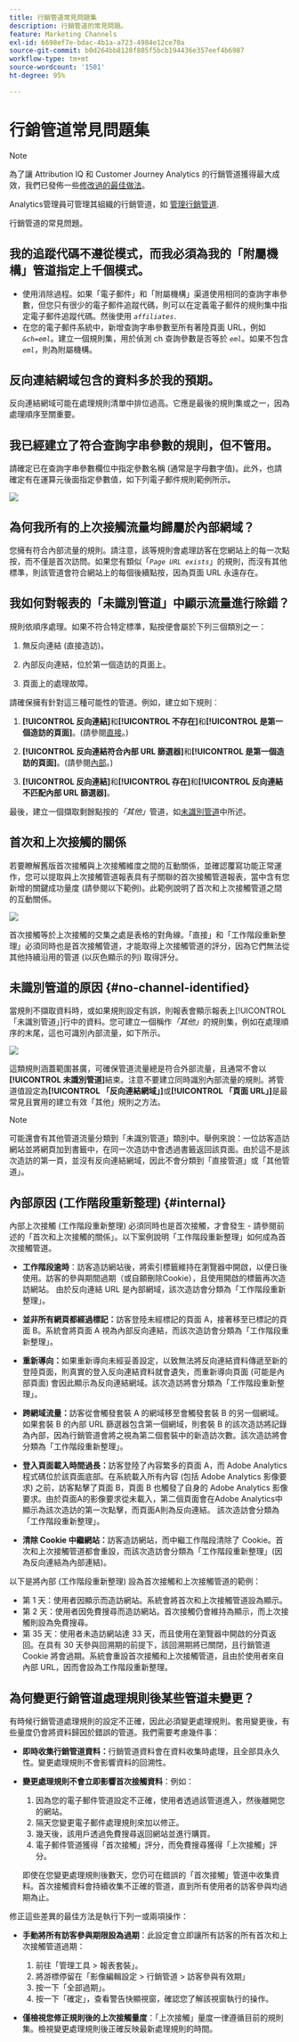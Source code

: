 ```yaml
---
title: 行銷管道常見問題集
description: 行銷管道的常見問題。
feature: Marketing Channels
exl-id: 6698ef7e-bdac-4b1a-a723-4984e12ce70a
source-git-commit: b0d264bb8128f805f5bcb194436e357eef4b6987
workflow-type: tm+mt
source-wordcount: '1501'
ht-degree: 95%

---
```


# 行銷管道常見問題集

>[!NOTE]
>
>為了讓 Attribution IQ 和 Customer Journey Analytics 的行銷管道獲得最大成效，我們已發佈一些[修改過的最佳做法](/help/components/c-marketing-channels/mchannel-best-practices.md)。
>
>Analytics管理員可管理其組織的行銷管道，如 [管理行銷管道](/help/admin/admin/c-manage-report-suites/c-edit-report-suites/marketing-channels/c-channels.md).

行銷管道的常見問題。

## 我的追蹤代碼不遵從模式，而我必須為我的「附屬機構」管道指定上千個模式。

* 使用消除過程。如果「電子郵件」和「附屬機構」渠道使用相同的查詢字串參數，但您只有很少的電子郵件追蹤代碼，則可以在定義電子郵件的規則集中指定電子郵件追蹤代碼。然後使用 *`affiliates.`*
* 在您的電子郵件系統中，新增查詢字串參數至所有著陸頁面 URL，例如 *`&ch=eml`*。建立一個規則集，用於偵測 ch 查詢參數是否等於 *`eml`*。如果不包含 *`eml`*，則為附屬機構。

## 反向連結網域包含的資料多於我的預期。

反向連結網域可能在處理規則清單中排位過高。它應是最後的規則集或之一，因為處理順序至關重要。

## 我已經建立了符合查詢字串參數的規則，但不管用。

請確定已在查詢字串參數欄位中指定參數名稱 (通常是字母數字值)。此外，也請確定有在運算元後面指定參數值，如下列電子郵件規則範例所示。

![](assets/example_email.png)

## 為何我所有的上次接觸流量均歸屬於內部網域？

您擁有符合內部流量的規則。請注意，該等規則會處理訪客在您網站上的每一次點按，而不僅是首次訪問。如果您有類似「*`Page URL exists`*」的規則，而沒有其他標準，則該管道會符合網站上的每個後續點按，因為頁面 URL 永遠存在。

## 我如何對報表的「未識別管道」中顯示流量進行除錯？

規則依順序處理。如果不符合特定標準，點按便會屬於下列三個類別之一：

1. 無反向連結 (直接造訪)。

2. 內部反向連結，位於第一個造訪的頁面上。

3. 頁面上的處理故障。

請確保擁有針對這三種可能性的管道。例如，建立如下規則︰

1. **[!UICONTROL 反向連結]**&#x200B;和&#x200B;**[!UICONTROL 不存在]**&#x200B;和&#x200B;**[!UICONTROL 是第一個造訪的頁面]**。(請參閱[直接](/help/components/c-marketing-channels/c-faq.md)。)

2. **[!UICONTROL 反向連結符合內部 URL 篩選器]**&#x200B;和&#x200B;**[!UICONTROL 是第一個造訪的頁面]**。(請參閱[內部](/help/components/c-marketing-channels/c-faq.md)。)

3. **[!UICONTROL 反向連結]**&#x200B;和&#x200B;**[!UICONTROL 存在]**&#x200B;和&#x200B;**[!UICONTROL 反向連結不匹配內部 URL 篩選器]**。

最後，建立一個擷取剩餘點按的&#x200B;*「其他」*&#x200B;管道，如[未識別管道](/help/components/c-marketing-channels/c-faq.md#no-channel-identified)中所述。

## 首次和上次接觸的關係

若要瞭解舊版首次接觸與上次接觸維度之間的互動關係，並確認覆寫功能正常運作，您可以提取與上次接觸管道報表具有子關聯的首次接觸管道報表，當中含有您新增的關鍵成功量度 (請參閱以下範例)。此範例說明了首次和上次接觸管道之間的互動關係。

![](assets/int-channel3.png)

首次接觸等於上次接觸的交集之處是表格的對角線。「直接」和「工作階段重新整理」必須同時也是首次接觸管道，才能取得上次接觸管道的評分，因為它們無法從其他持續沿用的管道 (以灰色顯示的列) 取得評分。

## 未識別管道的原因 {#no-channel-identified}

當規則不擷取資料時，或如果規則設定有誤，則報表會顯示報表上[!UICONTROL 「未識別管道」]行中的資料。您可建立一個稱作&#x200B;*「其他」*&#x200B;的規則集，例如在處理順序的末尾，這也可識別內部流量，如下所示。

![](assets/example_other.png)

這類規則涵蓋範圍甚廣，可確保管道流量總是符合外部流量，且通常不會以&#x200B;**[!UICONTROL 未識別管道]**&#x200B;結束。注意不要建立同時識別內部流量的規則。將管道值設定為&#x200B;**[!UICONTROL 「反向連結網域」]**&#x200B;或&#x200B;**[!UICONTROL 「頁面 URL」]**&#x200B;是最常見且實用的建立有效「其他」規則之方法。

>[!NOTE]
>
>可能還會有其他管道流量分類到「未識別管道」類別中。舉例來說：一位訪客造訪網站並將網頁加到書籤中，在同一次造訪中會透過書籤返回該頁面。由於這不是該次造訪的第一頁，並沒有反向連結網域，因此不會分類到「直接管道」或「其他管道」。

## 內部原因 (工作階段重新整理) {#internal}

內部上次接觸 (工作階段重新整理) 必須同時也是首次接觸，才會發生 - 請參閱前述的「首次和上次接觸的關係」。以下案例說明「工作階段重新整理」如何成為首次接觸管道。

* **工作階段逾時**：訪客造訪網站後，將索引標籤維持在瀏覽器中開啟，以便日後使用。訪客的參與期間過期（或自願刪除Cookie），且使用開啟的標籤再次造訪網站。 由於反向連結 URL 是內部網域，該次造訪會分類為「工作階段重新整理」。

* **並非所有網頁都經過標記：**&#x200B;訪客登陸未經標記的頁面 A，接著移至已標記的頁面 B。系統會將頁面 A 視為內部反向連結，而該次造訪會分類為「工作階段重新整理」。

* **重新導向：**&#x200B;如果重新導向未經妥善設定，以致無法將反向連結資料傳遞至新的登陸頁面，則真實的登入反向連結資料就會遺失，而重新導向頁面 (可能是內部頁面) 會因此顯示為反向連結網域。該次造訪將會分類為「工作階段重新整理」。

* **跨網域流量：**&#x200B;訪客從會觸發套裝 A 的網域移至會觸發套裝 B 的另一個網域。如果套裝 B 的內部 URL 篩選器包含第一個網域，則套裝 B 的該次造訪將記錄為內部，因為行銷管道會將之視為第二個套裝中的新造訪次數。該次造訪將會分類為「工作階段重新整理」。

* **登入頁面載入時間過長：**&#x200B;訪客登陸了內容繁多的頁面 A，而 Adobe Analytics 程式碼位於該頁面底部。在系統載入所有內容 (包括 Adobe Analytics 影像要求) 之前，訪客點擊了頁面 B，頁面 B 也觸發了自身的 Adobe Analytics 影像要求。由於頁面A的影像要求從未載入，第二個頁面會在Adobe Analytics中顯示為該次造訪的第一次點擊，而頁面A則為反向連結。 該次造訪會分類為「工作階段重新整理」。

* **清除 Cookie 中繼網站：**&#x200B;訪客造訪網站，而中繼工作階段清除了 Cookie。首次和上次接觸管道都會重設，而該次造訪會分類為「工作階段重新整理」(因為反向連結為內部連結)。

以下是將內部 (工作階段重新整理) 設為首次接觸和上次接觸管道的範例：

* 第 1 天：使用者因顯示而造訪網站。系統會將首次和上次接觸管道設為顯示。
* 第 2 天：使用者因免費搜尋而造訪網站。首次接觸仍會維持為顯示，而上次接觸則設為免費搜尋。
* 第 35 天：使用者未造訪網站達 33 天，而且使用在瀏覽器中開啟的分頁返回。在具有 30 天參與回溯期的前提下，該回溯期將已關閉，且行銷管道 Cookie 將會過期。系統會重設首次接觸和上次接觸管道，且由於使用者來自內部 URL，因而會設為工作階段重新整理。

## 為何變更行銷管道處理規則後某些管道未變更？

有時候行銷管道處理規則的設定不正確，因此必須變更處理規則。套用變更後，有些量度仍會將資料歸因於錯誤的管道。我們需要考慮幾件事：

* **即時收集行銷管道資料：**&#x200B;行銷管道資料會在資料收集時處理，且全部具永久性。變更處理規則不會影響資料的回溯性。
* **變更處理規則不會立即影響首次接觸資料**：例如：
   1. 因為您的電子郵件管道設定不正確，使用者透過該管道進入，然後離開您的網站。
   2. 隔天您變更電子郵件處理規則來加以修正。
   3. 幾天後，該用戶透過免費搜尋返回網站並進行購買。
   4. 電子郵件管道獲得「首次接觸」評分，而免費搜尋獲得「上次接觸」評分。

   即使在您變更處理規則後數天，您仍可在錯誤的「首次接觸」管道中收集資料。首次接觸資料會持續收集不正確的管道，直到所有使用者的訪客參與均過期為止。

修正這些差異的最佳方法是執行下列一或兩項操作：

* **手動將所有訪客參與期限設為過期**：此設定會立即讓所有訪客的所有首次和上次接觸管道過期：
   1. 前往「管理工具 > 報表套裝」。
   2. 將游標停留在「影像編輯設定 > 行銷管道 > 訪客參與有效期」
   3. 按一下「全部過期」。
   4. 按一下「確定」，查看警告快顯視窗，確認您了解該視窗執行的操作。

* **僅檢視您修正規則後的上次接觸量度**：「上次接觸」量度一律遵循目前的規則集。檢視變更處理規則後正確反映最新處理規則的時間。
